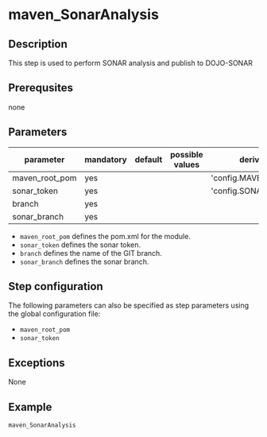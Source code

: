 # maven_SonarAnalysis

## Description
This step is used to perform SONAR analysis and publish to DOJO-SONAR

## Prerequsites
none

## Parameters

| parameter | mandatory | default | possible values | derived from |
| ----------|-----------|---------|-----------------|--------------|
| maven_root_pom | yes |  |  | 'config.MAVEN_ROOT_POM' |
| sonar_token      | yes |  |  | 'config.SONAR_TOKEN' |
| branch | yes |  |  |
| sonar_branch | yes |  |  |


* `maven_root_pom` defines the pom.xml for the module.
* `sonar_token` defines the sonar token.
* `branch` defines the name of the GIT branch.
* `sonar_branch` defines the sonar branch.


## Step configuration
The following parameters can also be specified as step parameters using the global configuration file:

* `maven_root_pom`
* `sonar_token`

## Exceptions

None

## Example

```groovy
maven_SonarAnalysis
```
